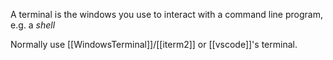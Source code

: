 A terminal is the windows you use to interact with a command line program, e.g. a *shell*

Normally use [[WindowsTerminal]]/[[iterm2]] or [[vscode]]'s terminal.
